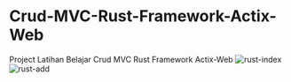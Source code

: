 # Crud-MVC-Rust-Framework-Actix-Web
Project Latihan Belajar Crud MVC Rust Framework Actix-Web
![rust-index](https://github.com/user-attachments/assets/ed49b35e-1122-43c5-ae7f-bc76cb1b64d1)
![rust-add](https://github.com/user-attachments/assets/d9d7ee5c-8e00-48ab-b738-14366e11e645)
